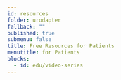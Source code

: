 ```yaml
---
id: resources
folder: urodapter
fallback: ""
published: true
submenu: false
title: Free Resources for Patients
menutitle: for Patients
blocks:
  - id: edu/video-series
---
```

